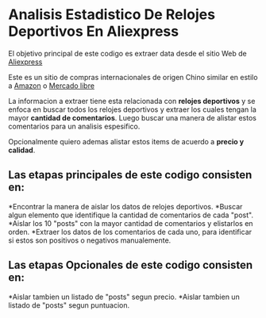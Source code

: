 # Analisis Estadistico De Relojes Deportivos En Aliexpress


El objetivo principal de este codigo es extraer data desde el sitio Web de [Aliexpress](https://aliexpress.com) 

Este es un sitio de compras internacionales de origen Chino similar en estilo a [Amazon](https://www.amazon.es/) o [Mercado libre](https://www.mercadolibre.cl/)

La informacion a extraer tiene esta relacionada con **relojes deportivos** y se enfoca en buscar todos los relojes deportivos y extraer los cuales tengan la mayor **cantidad de comentarios**. Luego buscar una manera de alistar estos comentarios para un analisis espesifico.

Opcionalmente quiero ademas alistar estos items de acuerdo a **precio y calidad**.

## Las etapas principales de este codigo consisten en:

 *Encontrar la manera de aislar los datos de relojes deportivos.
 *Buscar algun elemento que identifique la cantidad de comentarios de cada "post".
 *Aislar los 10 "posts" con la mayor cantidad de comentarios y elistarlos en orden.
 *Extraer los datos de los comentarios de cada uno, para identificar si estos son positivos o negativos manualemente.

## Las etapas Opcionales de este codigo consisten en:

 *Aislar tambien un listado de "posts" segun precio.
 *Aislar tambien un listado de "posts" segun puntuacion.